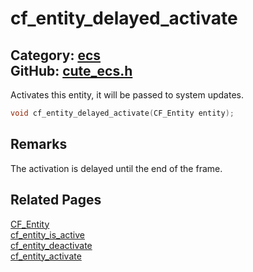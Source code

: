 [//]: # (This file is automatically generated by Cute Framework's docs parser.)
[//]: # (Do not edit this file by hand!)
[//]: # (See: https://github.com/RandyGaul/cute_framework/blob/master/samples/docs_parser.cpp)
[](../header.md ':include')

# cf_entity_delayed_activate

Category: [ecs](/api_reference?id=ecs)  
GitHub: [cute_ecs.h](https://github.com/RandyGaul/cute_framework/blob/master/include/cute_ecs.h)  
---

Activates this entity, it will be passed to system updates.

```cpp
void cf_entity_delayed_activate(CF_Entity entity);
```

## Remarks

The activation is delayed until the end of the frame.

## Related Pages

[CF_Entity](/ecs/cf_entity.md)  
[cf_entity_is_active](/ecs/cf_entity_is_active.md)  
[cf_entity_deactivate](/ecs/cf_entity_deactivate.md)  
[cf_entity_activate](/ecs/cf_entity_activate.md)  
